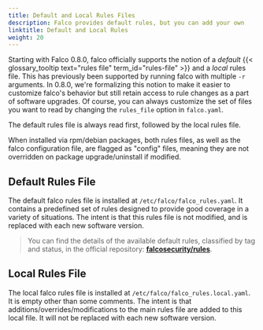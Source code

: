 ```yaml
---
title: Default and Local Rules Files
description: Falco provides default rules, but you can add your own
linktitle: Default and Local Rules
weight: 20
---
```


Starting with Falco 0.8.0, falco officially supports the notion of a _default_ {{< glossary_tooltip text="rules file" term_id="rules-file" >}} and a _local_ rules file. This has previously been supported by running falco with multiple `-r` arguments. In 0.8.0, we're formalizing this notion to make it easier to customize falco's behavior but still retain access to rule changes as a part of software upgrades. Of course, you can always customize the set of files you want to read by changing the `rules_file` option in `falco.yaml`.

The default rules file is always read first, followed by the local rules file.

When installed via rpm/debian packages, both rules files, as well as the falco configuration file, are flagged as "config" files, meaning they are not overridden on package upgrade/uninstall if modified.

## Default Rules File

The default falco rules file is installed at `/etc/falco/falco_rules.yaml`. It contains a predefined set of rules designed to provide good coverage in a variety of situations. The intent is that this rules file is not modified, and is replaced with each new software version.

> You can find the details of the available default rules, classified by tag and status, in the official repository: [**falcosecurity/rules**](https://github.com/falcosecurity/rules/blob/main/rules_inventory/rules_overview.md#falco-rules---summary-stats).

## Local Rules File

The local falco rules file is installed at `/etc/falco/falco_rules.local.yaml`. It is empty other than some comments. The intent is that additions/overrides/modifications to the main rules file are added to this local file. It will not be replaced with each new software version.
